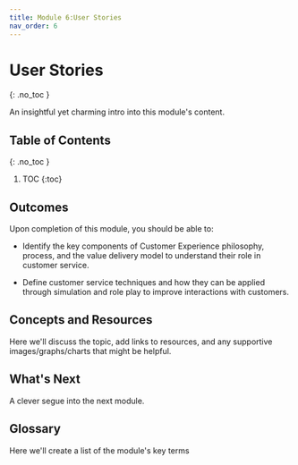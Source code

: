 ```yaml
---
title: Module 6:User Stories
nav_order: 6
---
```


<!--prettier-ignore-start-->

# User Stories

{: .no_toc }

An insightful yet charming intro into this module's content.

## Table of Contents

{: .no_toc }

1. TOC
   {:toc}

## Outcomes

Upon completion of this module, you should be able to:

- Identify the key components of Customer Experience philosophy, process, and the value delivery model to understand their role in customer service.

- Define customer service techniques and how they can be applied through simulation and role play to improve interactions with customers.

## Concepts and Resources

Here we'll discuss the topic, add links to resources, and any supportive images/graphs/charts that might be helpful.

## What's Next

A clever segue into the next module.

## Glossary

Here we'll create a list of the module's key terms
